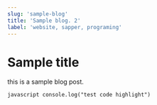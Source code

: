 ```yaml
---
slug: 'sample-blog'
title: 'Sample blog. 2'
label: 'website, sapper, programing'
---
```


# Sample title

this is a sample blog post.

``javascript
  console.log("test code highlight")
``
